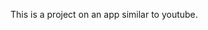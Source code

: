 This is a project on an app similar to youtube.

<!-- you cannot commit empty folders on git -->

<!-- if you want to commit an empty folder, add a '.gitkeep' file in that folder -->


<!-- using '-D'/'--save-dev' while installing npm package makes it a dev depencdency instead of main dependency -->